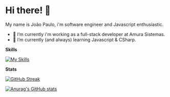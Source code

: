 # Hi there! 👋

My name is João Paulo, i'm software engineer and Javascript enthusiastic.

- 🔭 I’m currently i'm working as a full-stack developer at Amura Sistemas.
- 🌱 I’m currently (and always) learning Javascript & CSharp.

**Skills**

[![My Skills](https://skillicons.dev/icons?i=js,ts,react,redux,nextjs,cs,dotnet,docker)](https://skillicons.dev)

**Stats**

[![GitHub Streak](http://github-readme-streak-stats.herokuapp.com?user=joaopaulovw&theme=dark&hide_border=true&date_format=j%2Fn%5B%2FY%5D&ring=EC6300&fire=EC6300&currStreakLabel=E7E7E7&sideNums=0072DD&currStreakNum=EC6300&stroke=DDDDDD1B)](https://git.io/streak-stats)

[![Anurag's GitHub stats](https://github-readme-stats.vercel.app/api?username=joaopaulovw&theme=dark&hide_border=true&show_icons=true&icon_color=0072DD&text_color=E7E7E7&title_color=0072DD&hide_title=true&count_private=true)](https://github.com/anuraghazra/github-readme-stats)

<!--
**joaopaulovw/joaopaulovw** is a ✨ _special_ ✨ repository because its `README.md` (this file) appears on your GitHub profile.

Here are some ideas to get you started:

- 🔭 I’m currently working on ...
- 🌱 I’m currently learning ...
- 👯 I’m looking to collaborate on ...
- 🤔 I’m looking for help with ...
- 💬 Ask me about ...
- 📫 How to reach me: ...
- 😄 Pronouns: ...
- ⚡ Fun fact: ...
-->
